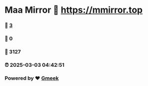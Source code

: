 # Maa Mirror :link: https://mmirror.top 
### :page_facing_up: [3](https://mmirror.top/tag.html) 
### :speech_balloon: 0 
### :hibiscus: 3127 
### :alarm_clock: 2025-03-03 04:42:51 
### Powered by :heart: [Gmeek](https://github.com/Meekdai/Gmeek)
